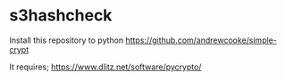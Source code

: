 # s3hashcheck

Install this repository to python
https://github.com/andrewcooke/simple-crypt

It requires;
https://www.dlitz.net/software/pycrypto/

